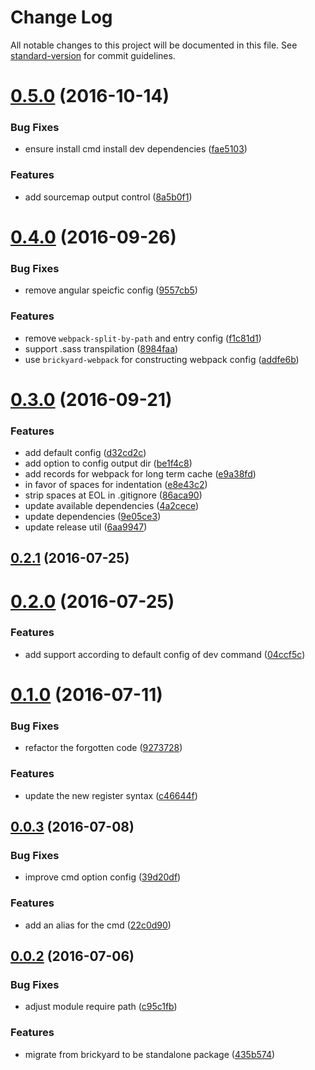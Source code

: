 # Change Log

All notable changes to this project will be documented in this file. See [standard-version](https://github.com/conventional-changelog/standard-version) for commit guidelines.

<a name="0.5.0"></a>
# [0.5.0](https://github.com/draykcirb/brickyard-command-release/compare/v0.4.0...v0.5.0) (2016-10-14)


### Bug Fixes

* ensure install cmd install dev dependencies ([fae5103](https://github.com/draykcirb/brickyard-command-release/commit/fae5103))


### Features

* add sourcemap output control ([8a5b0f1](https://github.com/draykcirb/brickyard-command-release/commit/8a5b0f1))



<a name="0.4.0"></a>
# [0.4.0](https://github.com/draykcirb/brickyard-command-release/compare/v0.3.0...v0.4.0) (2016-09-26)


### Bug Fixes

* remove angular speicfic config ([9557cb5](https://github.com/draykcirb/brickyard-command-release/commit/9557cb5))


### Features

* remove `webpack-split-by-path` and entry config ([f1c81d1](https://github.com/draykcirb/brickyard-command-release/commit/f1c81d1))
* support .sass transpilation ([8984faa](https://github.com/draykcirb/brickyard-command-release/commit/8984faa))
* use `brickyard-webpack` for constructing webpack config ([addfe6b](https://github.com/draykcirb/brickyard-command-release/commit/addfe6b))



<a name="0.3.0"></a>
# [0.3.0](https://github.com/draykcirb/brickyard-command-release/compare/v0.2.1...v0.3.0) (2016-09-21)


### Features

* add default config ([d32cd2c](https://github.com/draykcirb/brickyard-command-release/commit/d32cd2c))
* add option to config output dir ([be1f4c8](https://github.com/draykcirb/brickyard-command-release/commit/be1f4c8))
* add records for webpack for long term cache ([e9a38fd](https://github.com/draykcirb/brickyard-command-release/commit/e9a38fd))
* in favor of spaces for indentation ([e8e43c2](https://github.com/draykcirb/brickyard-command-release/commit/e8e43c2))
* strip spaces at EOL in .gitignore ([86aca90](https://github.com/draykcirb/brickyard-command-release/commit/86aca90))
* update available dependencies ([4a2cece](https://github.com/draykcirb/brickyard-command-release/commit/4a2cece))
* update dependencies ([9e05ce3](https://github.com/draykcirb/brickyard-command-release/commit/9e05ce3))
* update release util ([6aa9947](https://github.com/draykcirb/brickyard-command-release/commit/6aa9947))



<a name="0.2.1"></a>
## [0.2.1](https://github.com/draykcirb/brickyard-command-release/compare/v0.2.0...v0.2.1) (2016-07-25)



<a name="0.2.0"></a>
# [0.2.0](https://github.com/draykcirb/brickyard-command-release/compare/v0.1.0...v0.2.0) (2016-07-25)


### Features

* add support according to default config of dev command ([04ccf5c](https://github.com/draykcirb/brickyard-command-release/commit/04ccf5c))



<a name="0.1.0"></a>
# [0.1.0](https://github.com/draykcirb/brickyard-command-release/compare/v0.0.3...v0.1.0) (2016-07-11)


### Bug Fixes

* refactor the forgotten code ([9273728](https://github.com/draykcirb/brickyard-command-release/commit/9273728))


### Features

* update the new register syntax ([c46644f](https://github.com/draykcirb/brickyard-command-release/commit/c46644f))



<a name="0.0.3"></a>
## [0.0.3](https://github.com/draykcirb/brickyard-command-release/compare/v0.0.2...v0.0.3) (2016-07-08)


### Bug Fixes

* improve cmd option config ([39d20df](https://github.com/draykcirb/brickyard-command-release/commit/39d20df))


### Features

* add an alias for the cmd ([22c0d90](https://github.com/draykcirb/brickyard-command-release/commit/22c0d90))



<a name="0.0.2"></a>
## [0.0.2](https://github.com/draykcirb/brickyard-command-release/compare/435b574...v0.0.2) (2016-07-06)


### Bug Fixes

* adjust module require path ([c95c1fb](https://github.com/draykcirb/brickyard-command-release/commit/c95c1fb))


### Features

* migrate from brickyard to be standalone package ([435b574](https://github.com/draykcirb/brickyard-command-release/commit/435b574))
